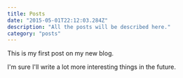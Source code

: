 ```yaml
---
title: Posts
date: "2015-05-01T22:12:03.284Z"
description: "All the posts will be described here."
category: "posts"
---
```


This is my first post on my new blog.

I'm sure I'll write a lot more interesting things in the future.
